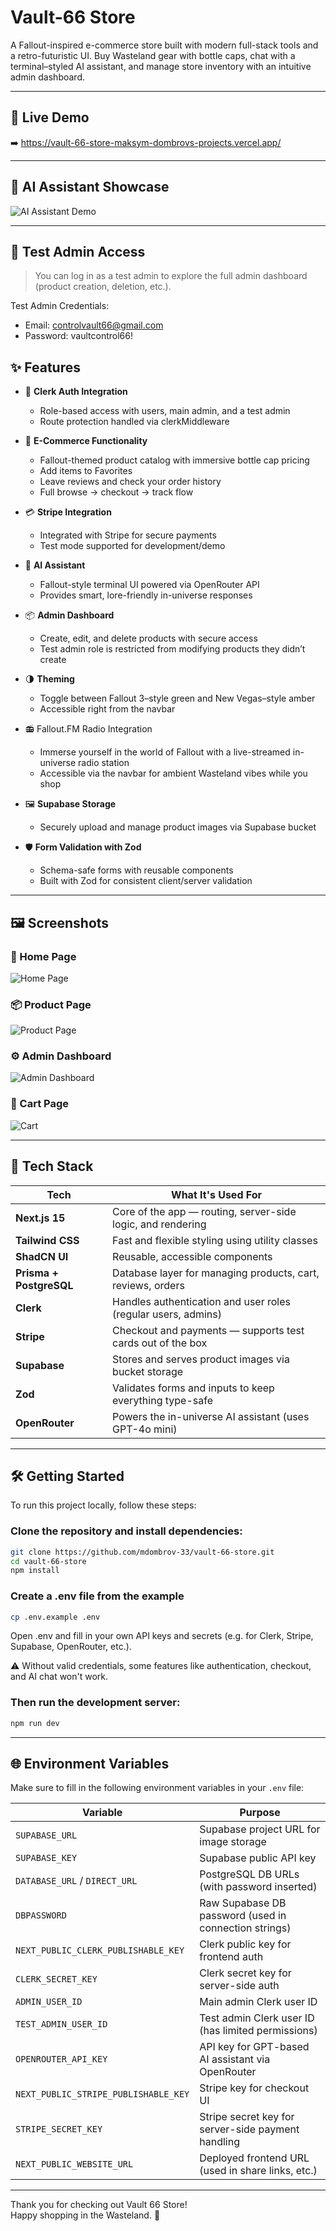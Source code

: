 #  Vault-66 Store
A Fallout-inspired e-commerce store built with modern full-stack tools and a retro-futuristic UI. Buy Wasteland gear with bottle caps, chat with a terminal–styled AI assistant, and manage store inventory with an intuitive admin dashboard.

---

## 🔴 Live Demo
➡️ https://vault-66-store-maksym-dombrovs-projects.vercel.app/

---

## 🤖  AI Assistant Showcase
![AI Assistant Demo](./public/vault-assistant.gif)

---

## 🔐 Test Admin Access

> You can log in as a test admin to explore the full admin dashboard (product creation, deletion, etc.).

Test Admin Credentials:
- Email: controlvault66@gmail.com
- Password: vaultcontrol66!

## ✨ Features

- 🔐 **Clerk Auth Integration**
  - Role-based access with users, main admin, and a test admin
  - Route protection handled via clerkMiddleware

- 🛒 **E-Commerce Functionality**
  - Fallout-themed product catalog with immersive bottle cap pricing
  - Add items to Favorites
  - Leave reviews and check your order history
  - Full browse → checkout → track flow

- 💳 **Stripe Integration**
  - Integrated with Stripe for secure payments
  - Test mode supported for development/demo

- 🧠 **AI Assistant**
  - Fallout-style terminal UI powered via OpenRouter API
  - Provides smart, lore-friendly in-universe responses

- 📦 **Admin Dashboard**
  - Create, edit, and delete products with secure access
  - Test admin role is restricted from modifying products they didn’t create

- 🌗 **Theming**
  - Toggle between Fallout 3–style green and New Vegas–style amber
  - Accessible right from the navbar
 
- 📻 Fallout.FM Radio Integration
  - Immerse yourself in the world of Fallout with a live-streamed in-universe radio station  
  - Accessible via the navbar for ambient Wasteland vibes while you shop

- 🖼️ **Supabase Storage**
  - Securely upload and manage product images via Supabase bucket

- 🛡️ **Form Validation with Zod**
  - Schema-safe forms with reusable components
  - Built with Zod for consistent client/server validation

---

## 🖼️ Screenshots

### 🏪 Home Page
![Home Page](./public/images/showcase/home-screen.png)

### 📦 Product Page
![Product Page](./public/images/showcase/single-product-screen.png)

### ⚙️ Admin Dashboard
![Admin Dashboard](./public/images/showcase/dashboard-screen.png)

### 🛒 Cart Page
![Cart](./public/images/showcase/cart-screen.png)


---

## 🧪 Tech Stack

| Tech           | What It's Used For |
|----------------|--------------------|
| **Next.js 15** | Core of the app — routing, server-side logic, and rendering |
| **Tailwind CSS** | Fast and flexible styling using utility classes |
| **ShadCN UI** | Reusable, accessible components |
| **Prisma + PostgreSQL** | Database layer for managing products, cart, reviews, orders |
| **Clerk** | Handles authentication and user roles (regular users, admins) |
| **Stripe** | Checkout and payments — supports test cards out of the box |
| **Supabase** | Stores and serves product images via bucket storage |
| **Zod** | Validates forms and inputs to keep everything type-safe |
| **OpenRouter** | Powers the in-universe AI assistant (uses GPT-4o mini) |

---

## 🛠️ Getting Started

To run this project locally, follow these steps:

### Clone the repository and install dependencies:
```bash
git clone https://github.com/mdombrov-33/vault-66-store.git
cd vault-66-store
npm install
```
### Create a .env file from the example
```bash
cp .env.example .env
```
Open .env and fill in your own API keys and secrets (e.g. for Clerk, Stripe, Supabase, OpenRouter, etc.).

⚠️ Without valid credentials, some features like authentication, checkout, and AI chat won't work.

### Then run the development server:
```bash
npm run dev
```

---

## 🌐 Environment Variables

Make sure to fill in the following environment variables in your `.env` file:

| Variable                                | Purpose                                                    |
|-----------------------------------------|------------------------------------------------------------|
| `SUPABASE_URL`                          | Supabase project URL for image storage                     |
| `SUPABASE_KEY`                          | Supabase public API key                                    |
| `DATABASE_URL` / `DIRECT_URL`           | PostgreSQL DB URLs (with password inserted)                |
| `DBPASSWORD`                            | Raw Supabase DB password (used in connection strings)      |
| `NEXT_PUBLIC_CLERK_PUBLISHABLE_KEY`     | Clerk public key for frontend auth                         |
| `CLERK_SECRET_KEY`                      | Clerk secret key for server-side auth                      |
| `ADMIN_USER_ID`                         | Main admin Clerk user ID                                   |
| `TEST_ADMIN_USER_ID`                    | Test admin Clerk user ID (has limited permissions)         |
| `OPENROUTER_API_KEY`                    | API key for GPT-based AI assistant via OpenRouter          |
| `NEXT_PUBLIC_STRIPE_PUBLISHABLE_KEY`    | Stripe key for checkout UI                                 |
| `STRIPE_SECRET_KEY`                     | Stripe secret key for server-side payment handling         |
| `NEXT_PUBLIC_WEBSITE_URL`               | Deployed frontend URL (used in share links, etc.)          |

---

Thank you for checking out Vault 66 Store!  
Happy shopping in the Wasteland. 💚
